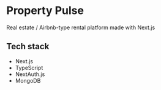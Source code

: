 # Property Pulse

Real estate / Airbnb-type rental platform made with Next.js

## Tech stack

- Next.js
- TypeScript
- NextAuth.js
- MongoDB
